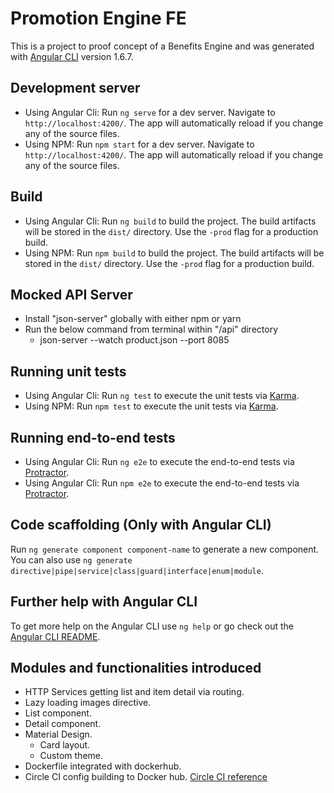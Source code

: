 # Promotion Engine FE

This is a project to proof concept of a Benefits Engine and was generated with [Angular CLI](https://github.com/angular/angular-cli) version 1.6.7.

## Development server

- Using Angular Cli: Run `ng serve` for a dev server. Navigate to `http://localhost:4200/`. The app will automatically reload if you change any of the source files.
- Using NPM: Run `npm start` for a dev server. Navigate to `http://localhost:4200/`. The app will automatically reload if you change any of the source files.

## Build

- Using Angular Cli: Run `ng build` to build the project. The build artifacts will be stored in the `dist/` directory. Use the `-prod` flag for a production build.
- Using NPM: Run `npm build` to build the project. The build artifacts will be stored in the `dist/` directory. Use the `-prod` flag for a production build.


## Mocked API Server

- Install "json-server" globally with either npm or yarn
- Run the below command from terminal within "/api" directory
  - json-server --watch product.json --port 8085


## Running unit tests

- Using Angular Cli: Run `ng test` to execute the unit tests via [Karma](https://karma-runner.github.io).
- Using NPM: Run `npm test` to execute the unit tests via [Karma](https://karma-runner.github.io).

## Running end-to-end tests

- Using Angular Cli: Run `ng e2e` to execute the end-to-end tests via [Protractor](http://www.protractortest.org/).
- Using Angular Cli: Run `npm e2e` to execute the end-to-end tests via [Protractor](http://www.protractortest.org/).

## Code scaffolding (Only with Angular CLI)

Run `ng generate component component-name` to generate a new component. You can also use `ng generate directive|pipe|service|class|guard|interface|enum|module`.

## Further help with Angular CLI

To get more help on the Angular CLI use `ng help` or go check out the [Angular CLI README](https://github.com/angular/angular-cli/blob/master/README.md).


## Modules and functionalities introduced

- HTTP Services getting list and item detail via routing.
- Lazy loading images directive. 
- List component.
- Detail component. 
- Material Design.
  - Card layout.
  - Custom theme.
- Dockerfile integrated with dockerhub.
- Circle CI config building to Docker hub. [Circle CI reference](https://circleci.com/docs/2.0/configuration-reference/#store_test_results)
